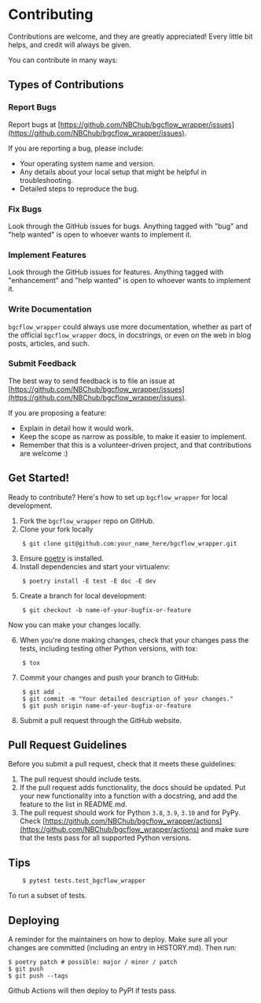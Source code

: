 # Contributing

Contributions are welcome, and they are greatly appreciated! Every little bit
helps, and credit will always be given.

You can contribute in many ways:

## Types of Contributions

### Report Bugs

Report bugs at [https://github.com/NBChub/bgcflow_wrapper/issues](https://github.com/NBChub/bgcflow_wrapper/issues).

If you are reporting a bug, please include:

* Your operating system name and version.
* Any details about your local setup that might be helpful in troubleshooting.
* Detailed steps to reproduce the bug.

### Fix Bugs

Look through the GitHub issues for bugs. Anything tagged with "bug" and "help
wanted" is open to whoever wants to implement it.

### Implement Features

Look through the GitHub issues for features. Anything tagged with "enhancement"
and "help wanted" is open to whoever wants to implement it.

### Write Documentation

`bgcflow_wrapper` could always use more documentation, whether as part of the
official `bgcflow_wrapper` docs, in docstrings, or even on the web in blog posts,
articles, and such.

### Submit Feedback

The best way to send feedback is to file an issue at [https://github.com/NBChub/bgcflow_wrapper/issues](https://github.com/NBChub/bgcflow_wrapper/issues).

If you are proposing a feature:

* Explain in detail how it would work.
* Keep the scope as narrow as possible, to make it easier to implement.
* Remember that this is a volunteer-driven project, and that contributions
  are welcome :)

## Get Started!

Ready to contribute? Here's how to set up `bgcflow_wrapper` for local development.

1. Fork the `bgcflow_wrapper` repo on GitHub.
2. Clone your fork locally

```
    $ git clone git@github.com:your_name_here/bgcflow_wrapper.git
```

3. Ensure [poetry](https://python-poetry.org/docs/) is installed.
4. Install dependencies and start your virtualenv:

```
    $ poetry install -E test -E doc -E dev
```

5. Create a branch for local development:

```
    $ git checkout -b name-of-your-bugfix-or-feature
```

   Now you can make your changes locally.

6. When you're done making changes, check that your changes pass the
   tests, including testing other Python versions, with tox:

```
    $ tox
```

7. Commit your changes and push your branch to GitHub:

```
    $ git add .
    $ git commit -m "Your detailed description of your changes."
    $ git push origin name-of-your-bugfix-or-feature
```

8. Submit a pull request through the GitHub website.

## Pull Request Guidelines

Before you submit a pull request, check that it meets these guidelines:

1. The pull request should include tests.
2. If the pull request adds functionality, the docs should be updated. Put
   your new functionality into a function with a docstring, and add the
   feature to the list in README.md.
3. The pull request should work for Python `3.8`, `3.9`, `3.10` and for PyPy. Check
   [https://github.com/NBChub/bgcflow_wrapper/actions](https://github.com/NBChub/bgcflow_wrapper/actions)
   and make sure that the tests pass for all supported Python versions.

## Tips
```
    $ pytest tests.test_bgcflow_wrapper
```
To run a subset of tests.


## Deploying

A reminder for the maintainers on how to deploy.
Make sure all your changes are committed (including an entry in HISTORY.md).
Then run:

```
$ poetry patch # possible: major / minor / patch
$ git push
$ git push --tags
```

Github Actions will then deploy to PyPI if tests pass.

